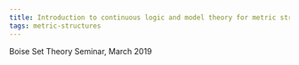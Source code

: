 ```yaml
---
title: Introduction to continuous logic and model theory for metric structures
tags: metric-structures
---
```


Boise Set Theory Seminar, March 2019<!--more-->

